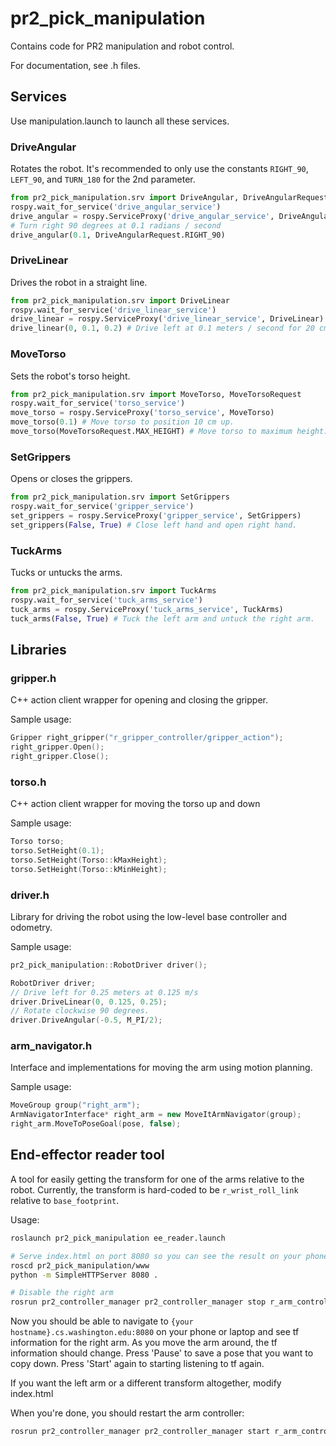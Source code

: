 # pr2_pick_manipulation

Contains code for PR2 manipulation and robot control.

For documentation, see .h files.

## Services

Use manipulation.launch to launch all these services.

### DriveAngular
Rotates the robot. It's recommended to only use the constants `RIGHT_90`, `LEFT_90`, and `TURN_180` for the 2nd parameter.
```py
from pr2_pick_manipulation.srv import DriveAngular, DriveAngularRequest
rospy.wait_for_service('drive_angular_service')
drive_angular = rospy.ServiceProxy('drive_angular_service', DriveAngular)
# Turn right 90 degrees at 0.1 radians / second
drive_angular(0.1, DriveAngularRequest.RIGHT_90)
```

### DriveLinear
Drives the robot in a straight line.

```py
from pr2_pick_manipulation.srv import DriveLinear
rospy.wait_for_service('drive_linear_service')
drive_linear = rospy.ServiceProxy('drive_linear_service', DriveLinear)
drive_linear(0, 0.1, 0.2) # Drive left at 0.1 meters / second for 20 cm.
```

### MoveTorso
Sets the robot's torso height.
```py
from pr2_pick_manipulation.srv import MoveTorso, MoveTorsoRequest
rospy.wait_for_service('torso_service')
move_torso = rospy.ServiceProxy('torso_service', MoveTorso)
move_torso(0.1) # Move torso to position 10 cm up.
move_torso(MoveTorsoRequest.MAX_HEIGHT) # Move torso to maximum height.
```

### SetGrippers
Opens or closes the grippers.
```py
from pr2_pick_manipulation.srv import SetGrippers
rospy.wait_for_service('gripper_service')
set_grippers = rospy.ServiceProxy('gripper_service', SetGrippers)
set_grippers(False, True) # Close left hand and open right hand.
```

### TuckArms
Tucks or untucks the arms.
```py
from pr2_pick_manipulation.srv import TuckArms
rospy.wait_for_service('tuck_arms_service')
tuck_arms = rospy.ServiceProxy('tuck_arms_service', TuckArms)
tuck_arms(False, True) # Tuck the left arm and untuck the right arm.
```

## Libraries
### gripper.h
C++ action client wrapper for opening and closing the gripper.

Sample usage:
```cpp
Gripper right_gripper("r_gripper_controller/gripper_action");
right_gripper.Open();
right_gripper.Close();
```

### torso.h
C++ action client wrapper for moving the torso up and down

Sample usage:
```cpp
Torso torso;
torso.SetHeight(0.1);
torso.SetHeight(Torso::kMaxHeight);
torso.SetHeight(Torso::kMinHeight);
```

### driver.h
Library for driving the robot using the low-level base controller and odometry.

Sample usage:
```cpp
pr2_pick_manipulation::RobotDriver driver();

RobotDriver driver;
// Drive left for 0.25 meters at 0.125 m/s
driver.DriveLinear(0, 0.125, 0.25);
// Rotate clockwise 90 degrees.
driver.DriveAngular(-0.5, M_PI/2);
```

### arm_navigator.h
Interface and implementations for moving the arm using motion planning.

Sample usage:
```cpp
MoveGroup group("right_arm");
ArmNavigatorInterface* right_arm = new MoveItArmNavigator(group);
right_arm.MoveToPoseGoal(pose, false);
```

## End-effector reader tool
A tool for easily getting the transform for one of the arms relative to the robot.
Currently, the transform is hard-coded to be `r_wrist_roll_link` relative to `base_footprint`.

Usage:

```bash
roslaunch pr2_pick_manipulation ee_reader.launch

# Serve index.html on port 8080 so you can see the result on your phone or laptop.
roscd pr2_pick_manipulation/www
python -m SimpleHTTPServer 8080 .

# Disable the right arm
rosrun pr2_controller_manager pr2_controller_manager stop r_arm_controller
```

Now you should be able to navigate to `{your hostname}.cs.washington.edu:8080` on your phone or laptop and see tf information for the right arm.
As you move the arm around, the tf information should change.
Press 'Pause' to save a pose that you want to copy down.
Press 'Start' again to starting listening to tf again.

If you want the left arm or a different transform altogether, modify index.html

When you're done, you should restart the arm controller:
```bash
rosrun pr2_controller_manager pr2_controller_manager start r_arm_controller
```